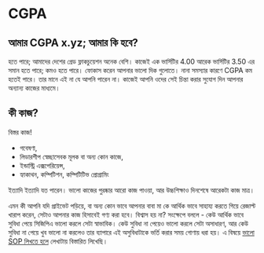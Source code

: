 # CGPA

## আমার CGPA x.yz; আমার কি হবে?

হতে পারে; আমাদের দেশের গ্রেড ফ্লাকচুয়েশন অনেক বেশি। কাজেই এক ভার্সিটির 4.00 আরেক ভার্সিটির 3.50 এর সমান হতে পারে; কমও হতে পারে।  ফোকাস করেন আপনার ভালো দিক গুলোতে। নানা সমস্যার কারণে CGPA কম হতেই পারে। তার মানে এই না যে আপনি পারেন না। কাজেই আপনি ওদের সেই চিন্তা করার সুযোগ দিন আপনার অন্যান্য কাজের মাধ্যমে।

## কী কাজ?

বিস্তর কাজ!

- গবেষণা,
- লিডারশীপ স্বেচ্ছাসেবক মূলক বা অন্য কোন কাজে,
- ইন্ডাস্ট্রি এক্সপেরিয়েন্স,
- হ্যাকাথন, কম্পিটিশন, কম্পিটিটিভ প্রোগ্রামিং

ইত্যাদি ইত্যাদি যত পারেন। ভালো কাজের পুরষ্কার আরো কাজ পাওয়া, আর উচ্চশিক্ষাও দিনশেষে আরেকটা কাজ মাত্র।

এমন কী আপনি যদি প্রাইভেট পড়িয়ে, বা অন্য কোন ভাবে আপনার বাবা মা কে আর্থিক ভাবে সাহায্য করতে গিয়ে রেজাল্ট খারাপ করেন, সেটাও আপনার কাজ হিসাবেই গণ্য করা হবে। বিশ্বাস হয় না? সংক্ষেপে বললে - কেউ আর্থিক ভাবে সুবিধা পেয়ে সিজিপিএ ভালো করলে সেটা স্বাভাবিক। কেউ সুবিধা না পেয়েও ভালো করলে সেটা অসাধারণ, আর কেউ সুবিধা না পেয়ে খুব ভালো না করলেও তার ব্যাপারে এই অসুবিধাটাকে ভর্তি করার সময় গোণায় ধরা হয়। এ বিষয়ে [ভালো SOP লিখতে হলে](writing-better-sop) লেখাটায় বিস্তারিত লিখেছি।
